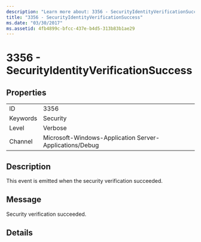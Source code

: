 ```yaml
---
description: "Learn more about: 3356 - SecurityIdentityVerificationSuccess"
title: "3356 - SecurityIdentityVerificationSuccess"
ms.date: "03/30/2017"
ms.assetid: 4fb4899c-bfcc-437e-b4d5-313b83b1ae29
---
```

# 3356 - SecurityIdentityVerificationSuccess

## Properties  
  
|||  
|-|-|  
|ID|3356|  
|Keywords|Security|  
|Level|Verbose|  
|Channel|Microsoft-Windows-Application Server-Applications/Debug|  
  
## Description  

 This event is emitted when the security verification succeeded.  
  
## Message  

 Security verification succeeded.  
  
## Details
